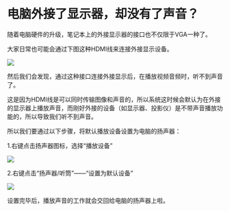 # 电脑外接了显示器，却没有了声音？

随着电脑硬件的升级，笔记本上的外接显示器的接口也不仅限于VGA一种了。

大家日常也可能会通过下图这种HDMI线来连接外接显示设备。

![](http://owa.sodexo-cn.com/blog/wp-content/uploads/2018/04/tips0419cn1.jpg)

然后我们会发现，通过这种接口连接外接显示后，在播放视频音频时，听不到声音了。

这是因为HDMI线是可以同时传输图像和声音的，所以系统这时候会默认为在外接的显示器上播放声音，而刚好外接的设备（如显示器、投影仪）是不带声音播放功能的，所以导致我们听不到声音。

所以我们要通过以下步骤，将默认播放设备设置为电脑的扬声器：

1.右键点击扬声器图标，选择“播放设备”

![](http://owa.sodexo-cn.com/blog/wp-content/uploads/2018/04/tips0419cn2.jpg)

2.右键点击“扬声器/听筒”——“设置为默认设备”

![](http://owa.sodexo-cn.com/blog/wp-content/uploads/2018/04/tips0419cn3.gif)

设置完毕后，播放声音的工作就会交回给电脑的扬声器上啦。